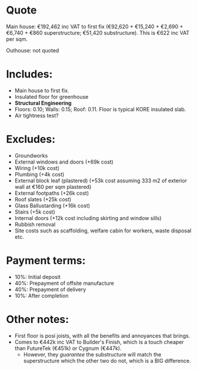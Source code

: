 # Quote

Main house: €192,462 inc VAT to first fix (€92,620 + €15,240 + €2,690 + €6,740 + €860 superstructure; €51,420 substructure). This is €622 inc VAT per sqm.

Outhouse: not quoted

# Includes:

- Main house to first fix.
- Insulated floor for greenhouse
- **Structural Engineering**
- Floors: 0.10; Walls: 0.15; Roof: 0.11. Floor is typical KORE insulated slab.
- Air tightness test?

# Excludes:

- Groundworks
- External windows and doors (+69k cost)
- Wiring (+10k cost)
- Plumbing (+4k cost)
- External block leaf (plastered) (+53k cost assuming 333 m2 of exterior wall at €160 per sqm plastered)
- External footpaths (+26k cost)
- Roof slates (+25k cost)
- Glass Ballustarding (+16k cost)
- Stairs (+5k cost)
- Internal doors (+12k cost including skirting and window sills)
- Rubbish removal
- Site costs such as scaffolding, welfare cabin for workers, waste disposal etc.

# Payment terms:

- 10%: Initial deposit
- 40%: Prepayment of offsite manufacture
- 40%: Prepayment of delivery
- 10%: After completion

# Other notes:
- First floor is posi joists, with all the benefits and annoyances that brings.
- Comes to €442k inc VAT to Builder's Finish, which is a touch cheaper than FutureTek (€451k) or Cygnum (€447k).
    - However, they *guarantee* the substructure will match the superstructure which the other two do not, which is a BIG difference.

